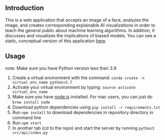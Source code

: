 
## Introduction

This is a web application that accepts an image of a face, analyzes the image, and creates corresponding explainable AI visualizations in order to teach the general public about machine learning algorithms. In addition, it discusses and visualizes the implications of biased models. You can see a static, conceptual version of this application [here](https://nicole9925.github.io/facial-analysis-frontend/).

## Usage

note: Make sure you have Python version less than 3.9
1. Create a virtual environment with the command: `conda create -n virtual_env_name python=3.7`
2. Activate your virtual environment by typing: `source activate virtual_env_name`
3. Make sure you have [node.js](https://www.npmjs.com/get-npm) installed. For mac users, you can just do `brew install node`
4. Download python dependencies using `pip install -r requirements.txt`
5. Run `npm install` to download dependencies in repository directory in command line
6. Run `npm start`
7. In another tab (cd to the repo) and start the server by running `python3 src/api/index.py` 
